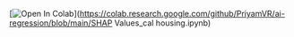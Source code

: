 

[![Open In Colab](https://colab.research.google.com/assets/colab-badge.svg)](https://colab.research.google.com/github/PriyamVR/ai-regression/blob/main/SHAP Values_cal housing.ipynb)
